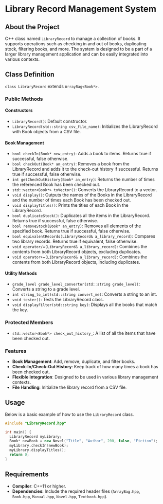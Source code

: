 # Library Record Management System

## About the Project

C++ class named `LibraryRecord` to manage a collection of books. It supports operations such as checking in and out of books, duplicating stock, filtering books, and more. The system is designed to be a part of a larger library management application and can be easily integrated into various contexts.

## Class Definition

`class LibraryRecord` extends `ArrayBag<Book*>`.

### Public Methods

#### Constructors

- `LibraryRecord()`: Default constructor.
- `LibraryRecord(std::string csv_file_name)`: Initializes the LibraryRecord with Book objects from a CSV file.

#### Book Management

- `bool checkIn(Book* new_entry)`: Adds a book to items. Returns true if successful, false otherwise.
- `bool checkOut(Book* an_entry)`: Removes a book from the LibraryRecord and adds it to the check-out history if successful. Returns true if successful, false otherwise.
- `int getCheckOutHistory(Book* an_entry)`: Returns the number of times the referenced Book has been checked out.
- `std::vector<Book*> toVector()`: Converts the LibraryRecord to a vector.
- `void display()`: Outputs the names of the Books in the LibraryRecord and the number of times each Book has been checked out.
- `void displayTitles()`: Prints the titles of each Book in the LibraryRecord.
- `bool duplicateStock()`: Duplicates all the items in the LibraryRecord. Returns true if successful, false otherwise.
- `bool removeStock(Book* an_entry)`: Removes all elements of the specified book. Returns true if successful, false otherwise.
- `bool equivalentRecords(LibraryRecord& a_library_record)`: Compares two library records. Returns true if equivalent, false otherwise.
- `void operator/=(LibraryRecord& a_library_record)`: Combines the contents from both LibraryRecord objects, excluding duplicates.
- `void operator+=(LibraryRecord& a_library_record)`: Combines the contents from both LibraryRecord objects, including duplicates.

#### Utility Methods

- `grade_level grade_level_converter(std::string grade_level)`: Converts a string to a grade level.
- `int string_to_int(std::string convert_me)`: Converts a string to an int.
- `void tester()`: Tests the LibraryRecord class.
- `void displayFilter(std::string key)`: Displays all the books that match the key.

### Protected Members

- `std::vector<Book*> check_out_history_`: A list of all the items that have been checked out.
### Features

- **Book Management**: Add, remove, duplicate, and filter books.
- **Check-In/Check-Out History**: Keep track of how many times a book has been checked out.
- **Flexible Integration**: Designed to be used in various library management contexts.
- **File Handling**: Initialize the library record from a CSV file.


## Usage

Below is a basic example of how to use the `LibraryRecord` class.

```cpp
#include "LibraryRecord.hpp"

int main() {
  LibraryRecord myLibrary;
  Book* newBook = new Novel("Title", "Author", 200, false, "Fiction");
  myLibrary.checkIn(newBook);
  myLibrary.displayTitles();
  return 0;
}
```
## Requirements

- **Compiler**: C++11 or higher.
- **Dependencies**: Include the required header files (`ArrayBag.hpp`, `Book.hpp`, `Manual.hpp`, `Novel.hpp`, `Textbook.hpp`).
